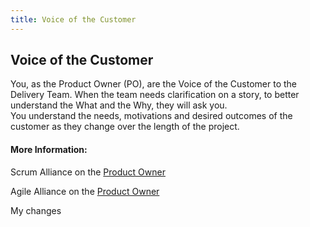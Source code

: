 ```yaml
---
title: Voice of the Customer
---
```

## Voice of the Customer

You, as the Product Owner (PO), are the Voice of the Customer to the Delivery Team. When the team needs clarification on a story, to better understand the What and the Why, they will ask you.<BR>
You understand the needs, motivations and  desired outcomes of the customer as they change over the length of the project.

#### More Information:
<!-- Please add any articles you think might be helpful to read before writing the article -->
Scrum Alliance on the <a href='https://www.scrumalliance.org/community/articles/2014/july/who-is-your-product-owner' target='_blank' rel='nofollow'>Product Owner</a>

Agile Alliance on the <a href='https://www.agilealliance.org/glossary/product-owner/' target='_blank' rel='nofollow'>Product Owner</a>



My changes
